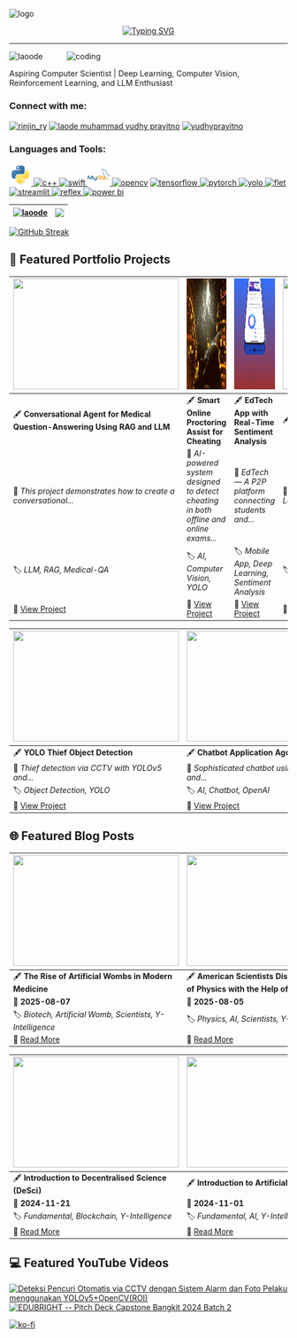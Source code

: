 ![logo](https://github.com/Laoode/Laoode/blob/main/Banner%202.0.avif)
<p align="center">
<!--  <a href="https://git.io/typing-svg"><img src="https://readme-typing-svg.demolab.com?font=Fira+Code&weight=700&size=27&pause=1000&color=926FF7&center=true&repeat=false&random=false&width=435&lines=Hi+%F0%9F%91%8B%2C+I'm+Yudhy+Prayitno" alt="Typing SVG" /></a><p align="center">
<p align="center"> -->
<a href="https://git.io/typing-svg"><img src="https://readme-typing-svg.demolab.com?font=Roboto&size=25&pause=1000&color=926FF7&center=true&random=false&width=435&lines=Computer+Science+Student;Always+Learning+New+Things;Machine+Learning+%26+AI+Developer" alt="Typing SVG" /></a></p>
<hr>

<img align="right" alt="coding" width="400" src="https://media.giphy.com/media/2IudUHdI075HL02Pkk/giphy.gif">

<p align="left"> <img src="https://komarev.com/ghpvc/?username=laoode&label=Profile%20views&color=0e75b6&style=flat" alt="laoode" /> </p>
<p align ="left">Aspiring Computer Scientist | Deep Learning, Computer Vision, Reinforcement Learning, and LLM Enthusiast</p>
<h3 align="left">Connect with me:</h3>
<p align="left">
<a href="https://x.com/Ryuuki_X" target="blank"><img align="center" src="https://raw.githubusercontent.com/rahuldkjain/github-profile-readme-generator/master/src/images/icons/Social/twitter.svg" alt="rinjin_ry" height="30" width="40" /></a>
<a href="https://www.linkedin.com/in/yudhy-prayitno/" target="blank"><img align="center" src="https://raw.githubusercontent.com/rahuldkjain/github-profile-readme-generator/master/src/images/icons/Social/linked-in-alt.svg" alt="laode muhammad yudhy prayitno" height="30" width="40" /></a>
<a href="https://instagram.com/yudhyprayitno" target="blank"><img align="center" src="https://raw.githubusercontent.com/rahuldkjain/github-profile-readme-generator/master/src/images/icons/Social/instagram.svg" alt="yudhyprayitno" height="30" width="40" /></a>
</p>

<h3 align="left">Languages and Tools:</h3>
<a href="https://www.python.org" target="_blank" rel="noreferrer"> <img src="https://raw.githubusercontent.com/devicons/devicon/master/icons/python/python-original.svg" alt="python" width="40" height="40"/> </a>
<a href="https://cplusplus.com/" target="_blank" rel="noreferrer"> <img src="https://upload.wikimedia.org/wikipedia/commons/thumb/1/18/ISO_C%2B%2B_Logo.svg/1200px-ISO_C%2B%2B_Logo.svg.png" alt="c++" width="40" height="40"/> </a>
<a href="https://www.swift.org/" target="_blank" rel="noreferrer"> <img src="https://developer.apple.com/swift/images/swift-og.png" alt="swift" width="40" height="40"/> </a>
<a href="https://www.mysql.com/" target="_blank" rel="noreferrer"> <img src="https://raw.githubusercontent.com/devicons/devicon/master/icons/mysql/mysql-original-wordmark.svg" alt="mysql" width="40" height="40"/> </a> 
<a href="https://opencv.org/" target="_blank" rel="noreferrer"> <img src="https://www.vectorlogo.zone/logos/opencv/opencv-icon.svg" alt="opencv" width="40" height="40"/></a> 
<a href="https://www.tensorflow.org/" target="_blank" rel="noreferrer"> <img src="https://upload.wikimedia.org/wikipedia/commons/2/2d/Tensorflow_logo.svg" alt="tensorflow" width="40" height="40"/> </a>
</a> <a href="https://pytorch.org/" target="_blank" rel="noreferrer"> <img src="https://upload.wikimedia.org/wikipedia/commons/1/10/PyTorch_logo_icon.svg" alt="pytorch" width="40" height="40"/> </a>
</a> <a href="https://docs.ultralytics.com/" target="_blank" rel="noreferrer"> <img src="https://cdn.prod.website-files.com/646dd1f1a3703e451ba81ecc/64994922cf2a6385a4bf4489_UltralyticsYOLO_mark_blue.svg" alt="yolo" width="40" height="40"/> </a>
<a href="https://flet.dev/" target="_blank" rel="noreferrer"> <img src="https://flet.dev/img/logo.svg" alt="flet" width="40" height="40"/> </a>
<a href="https://streamlit.io/" target="_blank" rel="noreferrer"> <img src="https://streamlit.io/images/brand/streamlit-mark-color.svg" alt="streamlit" width="40" height="40"/> </a>
<a href="https://reflex.dev/" target="_blank" rel="noreferrer"> <img src="https://avatars.githubusercontent.com/u/104714959?s=200&v=4" alt="reflex" width="40" height="40"/> </a>
<a href="https://app.powerbi.com/" target="_blank" rel="noreferrer"> <img src="https://upload.wikimedia.org/wikipedia/commons/thumb/c/cf/New_Power_BI_Logo.svg/1200px-New_Power_BI_Logo.svg.png" alt="power bi" width="40" height="40"/> </a>
</p>

| <a href="https://github.com/anuraghazra/github-readme-stats"><img align="center" src="https://github-readme-stats.vercel.app/api?username=laoode&theme=midnight-purple&hide_border=true&show_icons=true&locale=en" alt="laoode"  /></a> | <a href="https://github.com/anuraghazra/github-readme-stats"><img align="center" src="https://github-readme-stats.vercel.app/api/top-langs/?username=laoode&layout=compact&theme=midnight-purple&hide_border=true" /></a> |
| ------------- | ------------- |

<p >
<a href="https://git.io/streak-stats"><img src="https://streak-stats.demolab.com?user=laoode&theme=midnight-purple&border_radius=4.7" alt="GitHub Streak" /></a>
</p>

## 🚀 Featured Portfolio Projects  
| <img src="https://github.com/Laoode/Medical-QA-Agent/raw/main/assets/Banner.gif" width="300" height="200"> | <img src="https://github.com/Laoode/EduView/raw/main/images/cyberpunk-object.gif" width="300" height="200"> | <img src="https://github.com/Laoode/EdTech-App/raw/main/Banner/banner-iphone.gif" width="300" height="200"> | <img src="https://github.com/Laoode/Fingerprint_Recognition/raw/main/Images/UI-Fingerprint.gif" width="300" height="200"> | <img src="https://github.com/Laoode/Cancer-Predictor/raw/main/Images/medical-tech.gif" width="300" height="200"> |
|---|---|---|---|---|
| 🖋️ **Conversational Agent for Medical Question-Answering Using RAG and LLM** | 🖋️ **Smart Online Proctoring Assist for Cheating** | 🖋️ **EdTech App with Real-Time Sentiment Analysis** | 🖋️ **Biometrics Fingerprint Recognition** | 🖋️ **The Breast Cancer Diagnosis Predictor App** |
| 📝 *This project demonstrates how to create a conversational...* | 📝 *AI-powered system designed to detect cheating in both offline and online exams...* | 📝 *EdTech — A P2P platform connecting students and...* | 📝 *Biometrics Recognition using Deep Learning...* | 📝 *AI-powered app to predict breast cancer...* |
| 🏷️ *LLM, RAG, Medical-QA* | 🏷️ *AI, Computer Vision, YOLO* | 🏷️ *Mobile App, Deep Learning, Sentiment Analysis* | 🏷️ *AI, Biometrics, Fingerprint, Autoencoders* | 🏷️ *Breast Cancer, Machine Learning, Logistic* |
| 🔗 [View Project](https://ioinformatic.org/index.php/JAIEA/article/view/1077/751) | 🔗 [View Project](https://yudhyprayitno.vercel.app/projects/EduView) | 🔗 [View Project](https://yudhyprayitno.vercel.app/projects/EdTech-App-Mobile) | 🔗 [View Project](https://yudhyprayitno.vercel.app/projects/Biometrics-Fingerprint) | 🔗 [View Project](https://yudhyprayitno.vercel.app/projects/Breast-Cancer-Predictor) |

| <img src="https://github.com/Laoode/Theft_Detection/raw/main/Images/ui-tech.gif" width="300" height="200"> | <img src="https://github.com/Laoode/tubes_pbo_paling_kweren/raw/main/chatbot.gif" width="300" height="200"> | <img src="https://github.com/Laoode/Netflix_Analytics-PowerBI/raw/main/UI-Visualization.gif" width="300" height="200"> |
|---|---|---|
| 🖋️ **YOLO Thief Object Detection** | 🖋️ **Chatbot Application Agora-AI** | 🖋️ **Netflix Analytics PowerBI** |
| 📝 *Thief detection via CCTV with YOLOv5 and...* | 📝 *Sophisticated chatbot using OpenAI API and...* | 📝 *Interactive Power BI dashboard for Netflix...* |
| 🏷️ *Object Detection, YOLO* | 🏷️ *AI, Chatbot, OpenAI* | 🏷️ *Data Analytics, PowerBI* |
| 🔗 [View Project](https://yudhyprayitno.vercel.app/projects/Thief-Object-Detection) | 🔗 [View Project](https://yudhyprayitno.vercel.app/projects/Chatbot-Agora-AI) | 🔗 [View Project](https://yudhyprayitno.vercel.app/projects/Netflix-Analytics) |

## 🌐 Featured Blog Posts  
| <img src="https://y-intelligence.vercel.app/_astro/cover1.B4VIsC31_Z2vyMF4.webp" width="300" height="200"> | <img src="https://y-intelligence.vercel.app/_astro/cover1.B7HVKaPW_Z1mprwt.webp" width="300" height="200"> | <img src="https://y-intelligence.vercel.app/_astro/cover.BJtHqgJX_ZyCglo.webp" width="300" height="200"> |
|---|---|---|
| 🖋️ **The Rise of Artificial Wombs in Modern Medicine** | 🖋️ **American Scientists Discover New Laws of Physics with the Help of AI** | 🖋️ **Apriori Algorithm (Associated Learning) in Data Mining** |
| 📅 **2025-08-07** | 📅 **2025-08-05** | 📅 **2025-04-29** |
| 🏷️ *Biotech, Artificial Womb, Scientists, Y-Intelligence* | 🏷️ *Physics, AI, Scientists, Y-Intelligence* | 🏷️ *Technical, Data Mining, Y-Intelligence* |
| 🔗 [Read More](https://y-intelligence.vercel.app/posts/artificial-womb/) | 🔗 [Read More](https://y-intelligence.vercel.app/posts/ai-discovers-physics-laws/) | 🔗 [Read More](https://y-intelligence.vercel.app/posts/association-apriori/) |

| <img src="https://y-intelligence.vercel.app/_astro/cover.mwFkbjT1_uQDX9.webp" width="300" height="200"> | <img src="https://y-intelligence.vercel.app/_astro/cover.Bwzr-ZZT_CmAPP.webp" width="300" height="200"> |
|---|---|
| 🖋️ **Introduction to Decentralised Science (DeSci)** | 🖋️ **Introduction to Artificial Intelligence** |
| 📅 **2024-11-21** | 📅 **2024-11-01** |
| 🏷️ *Fundamental, Blockchain, Y-Intelligence* | 🏷️ *Fundamental, AI, Y-Intelligence* |
| 🔗 [Read More](https://y-intelligence.vercel.app/posts/intro-desci/) | 🔗 [Read More](https://y-intelligence.vercel.app/posts/intro-ai/) |

## 💻 Featured YouTube Videos
<!-- YouTube video cards from https://github.com/DenverCoder1/github-readme-youtube-cards -->
<!-- If you want to display the latest videos, then simply follow the instructions in the above repo. -->
<!-- If you however want to select which videos display, then you can manually generate the video link by changing the below parameters in angle brackets. -->
<!-- https://ytcards.demolab.com/?id=<video ID>&title=<video+title>&lang=en&timestamp=<video publish date in Unix time format>&background_color=%230d1117&title_color=%23ffffff&stats_color=%23dedede&max_title_lines=1&width=250&border_radius=5&duration=<video duration in seconds> "<video title>") -->
<!-- BEGIN YOUTUBE-CARDS -->
[![Deteksi Pencuri Otomatis via CCTV dengan Sistem Alarm dan Foto Pelaku menggunakan YOLOv5+OpenCV(ROI)](https://ytcards.demolab.com/?id=GKpb74elfus&title=Deteksi+Pencuri+Otomatis+via+CCTV+dengan+Sistem+Alarm+dan+Foto+Pelaku+menggunakan+YOLOv5%2BOpenCV%28ROI%29&lang=en&timestamp=1715046000&background_color=%230d1117&title_color=%23ffffff&stats_color=%23dedede&max_title_lines=1&width=250&border_radius=5&duration=3276 "Deteksi Pencuri Otomatis via CCTV dengan Sistem Alarm dan Foto Pelaku menggunakan YOLOv5+OpenCV(ROI)")](https://youtu.be/GKpb74elfus?si=K4aIkF6eQqWlJjGo)
[![EDUBRIGHT -- Pitch Deck Capstone Bangkit 2024 Batch 2](https://ytcards.demolab.com/?id=LnSZfNdE0OU&title=EDUBRIGHT+--+Pitch+Deck+Capstone+Bangkit+2024+Batch+2&lang=en&timestamp=1734048000&background_color=%230d1117&title_color=%23ffffff&stats_color=%23dedede&max_title_lines=1&width=250&border_radius=5&duration=580 "EDUBRIGHT -- Pitch Deck Capstone Bangkit 2024 Batch 2")](https://youtu.be/LnSZfNdE0OU?si=M1-Z4NEF7vTlrC47)
<!-- END YOUTUBE-CARDS -->

<!--### 🎧 Spotify Playing 
[![Spotify](https://novatorem-seven-delta.vercel.app/api/spotify)](https://open.spotify.com/user/31qm2wibuajpi3siaz3q2jck7vyy)-->

[![ko-fi](https://ko-fi.com/img/githubbutton_sm.svg)](https://ko-fi.com/H2H714OX25)
